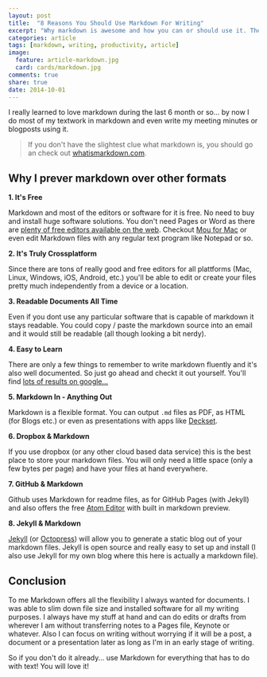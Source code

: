 ```yaml
---
layout: post
title:  "8 Reasons You Should Use Markdown For Writing"
excerpt: "Why markdown is awesome and how you can or should use it. These are my tools and best practices."
categories: article
tags: [markdown, writing, productivity, article]
image:
  feature: article-markdown.jpg
  card: cards/markdown.jpg
comments: true
share: true
date: 2014-10-01
---
```


I really learned to love markdown during the last 6 month or so... by now I do most of my textwork in markdown and even write my meeting minutes or blogposts using it.

> If you don't have the slightest clue what markdown is, you should go an check out [whatismarkdown.com](//whatismarkdown.com).  

## Why I prever markdown over other formats

__1. It's Free__

Markdown and most of the editors or software for it is free. No need to buy and install huge software solutions. You don't need Pages or Word as there are [plenty of free editors available on the web](//mashable.com/2013/06/24/markdown-tools/). Checkout [Mou for Mac](//mouapp.com/) or even edit Markdown files with any regular text program like Notepad or so.

__2. It's Truly Crossplatform__

Since there are tons of really good and free editors for all plattforms (Mac, Linux, Windows, iOS, Android, etc.) you'll be able to edit or create your files pretty much independently from a device or a location.


__3. Readable Documents All Time__

Even if you dont use any particular software that is capable of markdown it stays readable. You could copy / paste the markdown source into an email and it would still be readable (all though looking a bit nerdy).

__4. Easy to Learn__

There are only a few things to remember to write markdown fluently and it's also well documented. So just go ahead and checkt it out yourself. You'll find [lots of results on google...](https://www.google.de/?gfe_rd=cr&ei=YYoRVL6_B8ao8wfutoGADA#q=markdown+syntax)

__5. Markdown In - Anything Out__

Markdown is a flexible format. You can output `.md` files as PDF, as HTML (for Blogs etc.) or even as presentations with apps like [Deckset](//www.decksetapp.com/).

__6. Dropbox & Markdown__

If you use dropbox (or any other cloud based data service) this is the best place to store your markdown files. You will only need a little space (only a few bytes per page) and have your files at hand everywhere.

__7. GitHub & Markdown__

Github uses Markdown for readme files, as for GitHub Pages (with Jekyll) and also offers the free [Atom Editor](//atom.io) with built in markdown preview.


__8. Jekyll & Markdown__

[Jekyll](//jekyllrb.com/) (or [Octopress](//octopress.org/)) will allow you to generate a static blog out of your markdown files. Jekyll is open source and really easy to set up and install (I also use Jekyll for my own blog where this here is actually a markdown file).

## Conclusion

To me Markdown offers all the flexibility I always wanted for documents. I was able to slim down file size and installed software for all my writing purposes. I always have my stuff at hand and can do edits or drafts from wherever I am without transferring notes to a Pages file, Keynote or whatever. Also I can focus on writing without worrying if it will be a post, a document or a presentation later as long as I'm in an early stage of writing.

So if you don't do it already... use Markdown for everything that has to do with text! You will love it!
